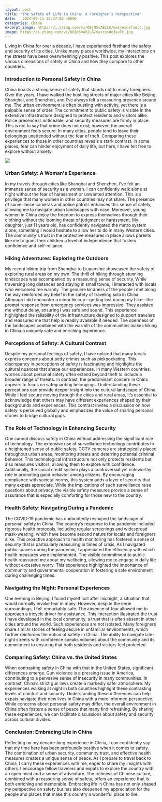 ```yaml
---
layout: post
title: "The Safety of Life in China: A Foreigner`s Perspective"
date:   2024-09-11 15:37:02 +0000
categories: China
excerpt_image: https://i.ytimg.com/vi/OBjN5vAB2LA/maxresdefault.jpg
image: https://i.ytimg.com/vi/OBjN5vAB2LA/maxresdefault.jpg
---
```


Living in China for over a decade, I have experienced firsthand the safety and security of its cities. Unlike many places worldwide, my interactions on the streets have been overwhelmingly positive. This post explores the various dimensions of safety in China and how they compare to other countries.
### Introduction to Personal Safety in China
China boasts a strong sense of safety that stands out to many foreigners. Over the years, I have walked the bustling streets of major cities like Beijing, Shanghai, and Shenzhen, and I’ve always felt a reassuring presence around me. The urban environment is often bustling with activity, yet there is a palpable sense of order. 
The commitment to public safety is visible in the extensive infrastructure designed to protect residents and visitors alike. Police presence is noticeable, and security measures are firmly in place. This is not to say that crime does not exist; however, the overall environment feels secure. In many cities, people tend to leave their belongings unattended without the fear of theft. Comparing these experiences to those in other countries reveals a stark contrast. In some places, fear can hinder enjoyment of daily life, but here, I have felt free to explore without anxiety.

![](https://i.ytimg.com/vi/OBjN5vAB2LA/maxresdefault.jpg)
### Urban Safety: A Woman's Experience
In my travels through cities like Shanghai and Shenzhen, I've felt an immense sense of security as a woman. I can confidently walk alone at night without the fear of harassment or unwanted attention. This is a privilege that many women in other countries may not share. The presence of surveillance cameras and police patrols enhances this sense of safety, allowing me to navigate urban landscapes with ease.
Moreover, young women in China enjoy the freedom to express themselves through their clothing without the looming threat of judgment or harassment. My daughter, just 11 years old, has confidently navigated the metro system alone, something I would hesitate to allow her to do in many Western cities. The community's trust in the protective measures in place allows parents like me to grant their children a level of independence that fosters confidence and self-reliance.
### Hiking Adventures: Exploring the Outdoors
My recent hiking trip from Shanghai to Liupanshui showcased the safety of exploring rural areas on my own. The thrill of hiking through stunning landscapes was accompanied by a reassuring sense of security. While traversing long distances and staying in small towns, I interacted with locals who welcomed me warmly. The genuine kindness of the people I met along the way reinforced my belief in the safety of traveling solo in China.
Although I did encounter a minor hiccup—getting lost during my hike—the prompt response from emergency services was impressive. They assisted me without delay, ensuring I was safe and sound. This experience highlighted the reliability of the infrastructure designed to support travelers and reassured me that help is readily available if needed. The openness of the landscapes combined with the warmth of the communities makes hiking in China a uniquely safe and enriching experience.
### Perceptions of Safety: A Cultural Contrast
Despite my personal feelings of safety, I have noticed that many locals express concerns about petty crimes such as pickpocketing. This discrepancy in perceptions of safety is fascinating and highlights the cultural nuances that shape our experiences. In many Western countries, worries about personal safety often extend beyond theft to include a broader range of threats. In contrast, the predominant concern in China appears to focus on safeguarding belongings.
Understanding these perceptions can provide deeper insight into the cultural landscape of China. While I feel secure moving through the cities and rural areas, it’s essential to acknowledge that others may have different experiences shaped by their backgrounds and experiences. This contrast invites a discussion on how safety is perceived globally and emphasizes the value of sharing personal stories to bridge cultural gaps.
### The Role of Technology in Enhancing Security
One cannot discuss safety in China without addressing the significant role of technology. The extensive use of surveillance technology contributes to a heightened sense of public safety. CCTV cameras are strategically placed throughout urban areas, monitoring streets and deterring potential criminal behavior. This technological infrastructure not only protects residents but also reassures visitors, allowing them to explore with confidence.
Additionally, the social credit system plays a controversial yet noteworthy role in promoting good behavior among citizens. By encouraging compliance with societal norms, this system adds a layer of security that many expats appreciate. While the implications of such surveillance raise questions about privacy, the visible safety measures provide a sense of assurance that is especially comforting for those new to the country.
### Health Safety: Navigating During a Pandemic
The COVID-19 pandemic has undoubtedly reshaped the landscape of personal safety in China. The country’s response to the pandemic included rigorous health protocols, including regular screenings and widespread mask-wearing, which have become second nature for locals and foreigners alike. This proactive approach to health monitoring has fostered a sense of security that is particularly reassuring in times of crisis.
As I navigated public spaces during the pandemic, I appreciated the efficiency with which health measures were implemented. The visible commitment to public health reassured me about my wellbeing, allowing me to engage in daily life without excessive worry. This experience highlighted the importance of community and governmental cooperation in fostering a safe environment during challenging times.
### Navigating the Night: Personal Experiences
One evening in Beijing, I found myself lost after midnight, a situation that would normally invoke fear in many. However, despite the eerie surroundings, I felt remarkably safe. The absence of fear allowed me to approach a tricycle driver for assistance. This interaction illustrated the trust I have developed in the local community, a trust that is often absent in other cities around the world. 
Such experiences are not isolated. Many foreigners share similar stories of feeling secure in unfamiliar environments, which further reinforces the notion of safety in China. The ability to navigate late-night streets with confidence speaks volumes about the community and its commitment to ensuring that both residents and visitors feel protected.
### Comparing Safety: China vs. the United States
When contrasting safety in China with that in the United States, significant differences emerge. Gun violence is a pressing issue in America, contributing to a pervasive sense of insecurity in many communities. In contrast, China’s strict gun laws create a markedly safer atmosphere. My experiences walking at night in both countries highlight these contrasting levels of comfort and security.
Understanding these differences can help expats navigate their new lives in China with a more informed perspective. While concerns about personal safety may differ, the overall environment in China often fosters a sense of peace that many find refreshing. By sharing these experiences, we can facilitate discussions about safety and security across cultural divides.
### Conclusion: Embracing Life in China
Reflecting on my decade-long experience in China, I can confidently say that my time here has been profoundly positive when it comes to safety. The combination of urban security, community trust, and effective health measures creates a unique sense of peace. As I prepare to travel back to China, I carry these experiences with me, eager to share my insights with others.
I encourage fellow travelers and expats to explore the country with an open mind and a sense of adventure. The richness of Chinese culture, combined with a reassuring sense of safety, offers an experience that is both enriching and memorable. Embracing life in China has not only shaped my perspective on safety but has also deepened my appreciation for the people and places that make this country a wonderful place to live.

